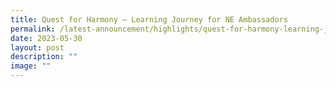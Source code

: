 ```yaml
---
title: Quest for Harmony – Learning Journey for NE Ambassadors
permalink: /latest-announcement/highlights/quest-for-harmony-learning-journey-for-ne-ambassadors/
date: 2023-05-30
layout: post
description: ""
image: ""
---
```


